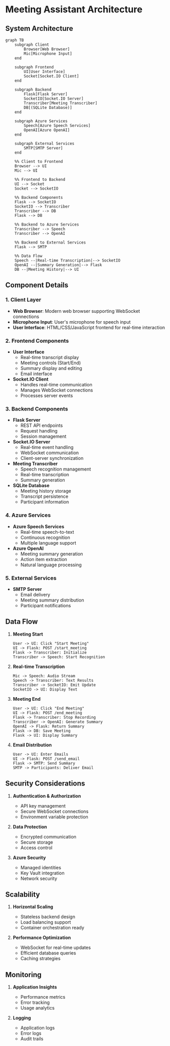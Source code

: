 # Meeting Assistant Architecture

## System Architecture

```mermaid
graph TB
    subgraph Client
        Browser[Web Browser]
        Mic[Microphone Input]
    end

    subgraph Frontend
        UI[User Interface]
        Socket[Socket.IO Client]
    end

    subgraph Backend
        Flask[Flask Server]
        SocketIO[Socket.IO Server]
        Transcriber[Meeting Transcriber]
        DB[(SQLite Database)]
    end

    subgraph Azure Services
        Speech[Azure Speech Services]
        OpenAI[Azure OpenAI]
    end

    subgraph External Services
        SMTP[SMTP Server]
    end

    %% Client to Frontend
    Browser --> UI
    Mic --> UI

    %% Frontend to Backend
    UI --> Socket
    Socket --> SocketIO

    %% Backend Components
    Flask --> SocketIO
    SocketIO --> Transcriber
    Transcriber --> DB
    Flask --> DB

    %% Backend to Azure Services
    Transcriber --> Speech
    Transcriber --> OpenAI

    %% Backend to External Services
    Flask --> SMTP

    %% Data Flow
    Speech --|Real-time Transcription|--> SocketIO
    OpenAI --|Summary Generation|--> Flask
    DB --|Meeting History|--> UI
```

## Component Details

### 1. Client Layer
- **Web Browser**: Modern web browser supporting WebSocket connections
- **Microphone Input**: User's microphone for speech input
- **User Interface**: HTML/CSS/JavaScript frontend for real-time interaction

### 2. Frontend Components
- **User Interface**
  - Real-time transcript display
  - Meeting controls (Start/End)
  - Summary display and editing
  - Email interface
- **Socket.IO Client**
  - Handles real-time communication
  - Manages WebSocket connections
  - Processes server events

### 3. Backend Components
- **Flask Server**
  - REST API endpoints
  - Request handling
  - Session management
- **Socket.IO Server**
  - Real-time event handling
  - WebSocket communication
  - Client-server synchronization
- **Meeting Transcriber**
  - Speech recognition management
  - Real-time transcription
  - Summary generation
- **SQLite Database**
  - Meeting history storage
  - Transcript persistence
  - Participant information

### 4. Azure Services
- **Azure Speech Services**
  - Real-time speech-to-text
  - Continuous recognition
  - Multiple language support
- **Azure OpenAI**
  - Meeting summary generation
  - Action item extraction
  - Natural language processing

### 5. External Services
- **SMTP Server**
  - Email delivery
  - Meeting summary distribution
  - Participant notifications

## Data Flow

1. **Meeting Start**
   ```
   User -> UI: Click "Start Meeting"
   UI -> Flask: POST /start_meeting
   Flask -> Transcriber: Initialize
   Transcriber -> Speech: Start Recognition
   ```

2. **Real-time Transcription**
   ```
   Mic -> Speech: Audio Stream
   Speech -> Transcriber: Text Results
   Transcriber -> SocketIO: Emit Update
   SocketIO -> UI: Display Text
   ```

3. **Meeting End**
   ```
   User -> UI: Click "End Meeting"
   UI -> Flask: POST /end_meeting
   Flask -> Transcriber: Stop Recording
   Transcriber -> OpenAI: Generate Summary
   OpenAI -> Flask: Return Summary
   Flask -> DB: Save Meeting
   Flask -> UI: Display Summary
   ```

4. **Email Distribution**
   ```
   User -> UI: Enter Emails
   UI -> Flask: POST /send_email
   Flask -> SMTP: Send Summary
   SMTP -> Participants: Deliver Email
   ```

## Security Considerations

1. **Authentication & Authorization**
   - API key management
   - Secure WebSocket connections
   - Environment variable protection

2. **Data Protection**
   - Encrypted communication
   - Secure storage
   - Access control

3. **Azure Security**
   - Managed identities
   - Key Vault integration
   - Network security

## Scalability

1. **Horizontal Scaling**
   - Stateless backend design
   - Load balancing support
   - Container orchestration ready

2. **Performance Optimization**
   - WebSocket for real-time updates
   - Efficient database queries
   - Caching strategies

## Monitoring

1. **Application Insights**
   - Performance metrics
   - Error tracking
   - Usage analytics

2. **Logging**
   - Application logs
   - Error logs
   - Audit trails 
